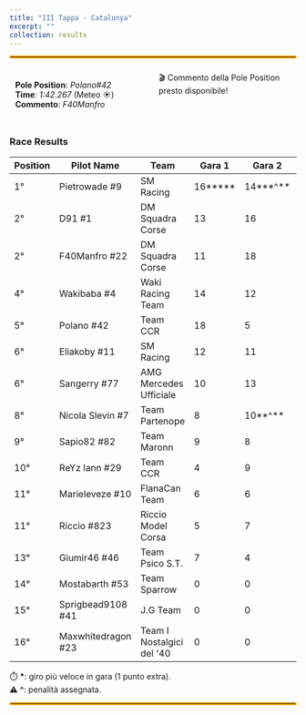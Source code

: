 ```yaml
---
title: "III Tappa - Catalunya"
excerpt: ""
collection: results
---
```


<style>
  .container {
    display: flex;
    justify-content: space-between;
    flex-wrap: wrap; /* Allow wrapping on small screens */
  }

  .box {
    flex: 1;
    padding: 10px;
    box-sizing: border-box; /* Prevents padding from affecting width */
  }

video {
    width: 480px;
    height: 270px;
    margin-right: 20px;
}

  /* Media query for smaller screens */
  @media (max-width: 768px) {
    .container {
      flex-direction: column; /* Stack the divs vertically */
    }
  }
</style>

<hr style="border: 2px solid orange;" />

<div class="container">
    <div class="box">
        <p>
            <b>Pole Position</b>: <em>Polano#42</em><br>
            <b>Time</b>: <em>1:42.267</em> (Meteo ☀️)<br>
            <b>Commento</b>: <em>F40Manfro</em>
        </p>
    </div>
    <div class ="box">
        🎬 Commento della Pole Position presto disponibile!
        <!-- <video controls>
          <source src="https://github.com/campionatoscarsoni/campionatoscarsoni.github.io/raw/refs/heads/master/files/pole_mugello.mp4?download=" type="video/mp4">
          Your browser does not support the video tag.
        </video> -->
    </div>
</div>

### Race Results

| **Position** | **Pilot Name**      | **Team**        | **Gara 1** | **Gara 2** | **Total** |
|--------------|---------------------|-----------------|------------|------------|-----------|
| 1°  | Pietrowade #9       | SM Racing                 | 16**\*** | 14**\*^** | 32 |
| 2°  | D91 #1              | DM Squadra Corse          | 13 | 16 | 29 |
| 2°  | F40Manfro #22       | DM Squadra Corse          | 11 | 18 | 29 |
| 4°  | Wakibaba #4         | Waki Racing Team          | 14 | 12 | 26 |
| 5°  | Polano #42          | Team CCR                  | 18 | 5  | 24 |
| 6°  | Eliakoby #11        | SM Racing                 | 12 | 11 | 23 |
| 6°  | Sangerry #77        | AMG Mercedes Ufficiale    | 10 | 13 | 23 |
| 8°  | Nicola Slevin #7    | Team Partenope            | 8  | 10**^** | 18 |
| 9°  | Sapio82 #82         | Team Maronn               | 9  | 8  | 17 |
| 10° | ReYz Iann #29       | Team CCR                  | 4  | 9  | 13 |
| 11° | Marieleveze #10     | FlanaCan Team             | 6  | 6  | 12 |
| 11° | Riccio #823         | Riccio Model Corsa        | 5  | 7  | 12 |
| 13° | Giumir46 #46        | Team Psico S.T.           | 7  | 4  | 11 |
| 14° | Mostabarth #53      | Team Sparrow              | 0  | 0  | 0  |
| 15° | Sprigbead9108 #41   | J.G Team                  | 0  | 0  | 0  |
| 16° | Maxwhitedragon #23  | Team I Nostalgici del '40 | 0  | 0  | 0  |

⏱️ **\***: giro più veloce in gara (1 punto extra).<br>
⚠️ **^**: penalità assegnata.<br>
<hr style="border: 2px solid orange;" />
